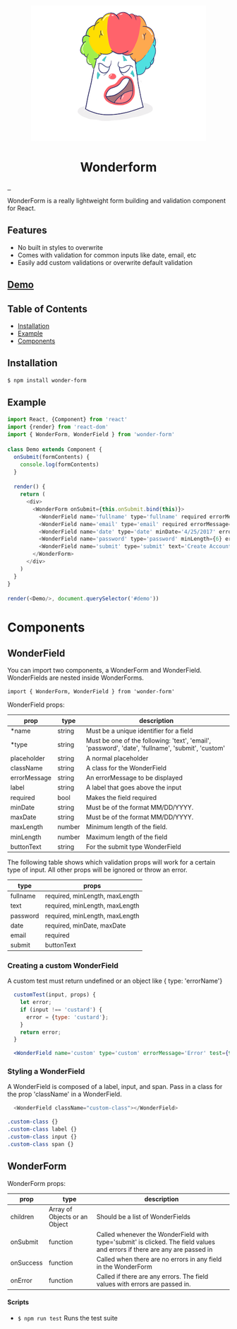 <p align="center">
  <img src="https://raw.githubusercontent.com/nnur/wonder-form/master/demo/src/assets/clown.png">
</p>
<h1 align="center">Wonderform</h1>

<a href="https://travis-ci.org/nnur/wonder-form" target="\_parent">
  <img alt="" src="https://travis-ci.org/nnur/wonder-form.svg?branch=master" />
</a>
<a href="https://npmjs.com/package/wonder-form" target="\_parent">
  <img alt="" src="https://img.shields.io/npm/dm/wonder-form.svg" />
</a>
<a href="https://github.com/nnur/wonder-form" target="\_parent">
  <img alt="" src="https://img.shields.io/github/stars/nnur/wonder-form.svg?style=social&label=Star" />
</a>


WonderForm is a really lightweight form building and validation component for React.

## Features

- No built in styles to overwrite
- Comes with validation for common inputs like date, email, etc
- Easily add custom validations or overwrite default validation

## [Demo](https://nnur.github.io/wonder-form/)


## Table of Contents
- [Installation](#installation)
- [Example](#example)
- [Components](#api)

<!-- - [Recipes](#recipes) -->

## Installation
```bash
$ npm install wonder-form
```

## Example

```javascript
import React, {Component} from 'react'
import {render} from 'react-dom'
import { WonderForm, WonderField } from 'wonder-form'

class Demo extends Component {
  onSubmit(formContents) {
    console.log(formContents)
  }

  render() {
    return (
      <div>
        <WonderForm onSubmit={this.onSubmit.bind(this)}>
          <WonderField name='fullname' type='fullname' required errorMessage={"Error"} />
          <WonderField name='email' type='email' required errorMessage={"Error"} />
          <WonderField name='date' type='date' minDate='4/25/2017' errorMessage={"Error"} />
          <WonderField name='password' type='password' minLength={6} errorMessage={"Error"}/>
          <WonderField name='submit' type='submit' text='Create Account' />
        </WonderForm>
      </div>
    )
  }
}

render(<Demo/>, document.querySelector('#demo'))

```


# Components

## WonderField

You can import two components, a WonderForm and WonderField. WonderFields are nested inside WonderForms.
```
import { WonderForm, WonderField } from 'wonder-form'
```

WonderField props:

|prop | type   | description |
|-----|--------|---------------|
| *name | string | Must be a unique identifier for a field|
| *type | string | Must be one of the following: 'text', 'email', 'password', 'date', 'fullname', 'submit', 'custom' |
| placeholder | string | A normal placeholder |
| className | string | A class for the WonderField |
| errorMessage | string | An errorMessage to be displayed |
| label | string | A label that goes above the input |
| required | bool | Makes the field required |
| minDate | string | Must be of the format MM/DD/YYYY. |
| maxDate | string | Must be of the format MM/DD/YYYY. |
| maxLength | number | Minimum length of the field. |
| minLength | number | Maximum length of the field |
| buttonText | string | For the submit type WonderField |

The following table shows which validation props will work for a certain type of input. All other props will be ignored or throw an error.

| type | props |  
|-----|-----------------|
| fullname | required, minLength, maxLength |
| text | required, minLength, maxLength |
| password | required, minLength, maxLength |
| date | required, minDate, maxDate |
| email | required |
| submit | buttonText |

### Creating a custom WonderField

A custom test must return undefined or an object like { type: 'errorName'}
```javascript
  customTest(input, props) {
    let error;
    if (input !== 'custard') {
      error = {type: 'custard'};
    }
    return error;
  }
```
```jsx
  <WonderField name='custom' type='custom' errorMessage='Error' test={this.customTest.bind(this)}/>
```

### Styling a WonderField
A WonderField is composed of a label, input, and span.
Pass in a class for the prop 'className' in a WonderField.

```javascript
  <WonderField className="custom-class"></WonderField>
``` 

```css
.custom-class {}
.custom-class label {}
.custom-class input {}
.custom-class span {}
```

## WonderForm

WonderForm props:

|prop | type   | description |
|-----|--------|---------------|
|children | Array of Objects or an Object | Should be a list of WonderFields|
|onSubmit | function | Called whenever the WonderField with type='submit' is clicked. The field values and errors if there are any are passed in|
|onSuccess | function | Called when there are no errors in any field in the WonderForm|
|onError | function | Called if there are any errors. The field values with errors are passed in.|


#### Scripts

- `$ npm run test` Runs the test suite
